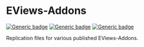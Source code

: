 # EViews-Addons
[![Generic badge](https://img.shields.io/badge/Software-EViews-red.svg)](https://shields.io/)  [![Generic badge](https://img.shields.io/badge/License-MIT-blue.svg)](https://shields.io/)  [![Generic badge](https://img.shields.io/badge/Maintained-Yes-green.svg)](https://shields.io/)

Replication files for various published EViews-Addons.
